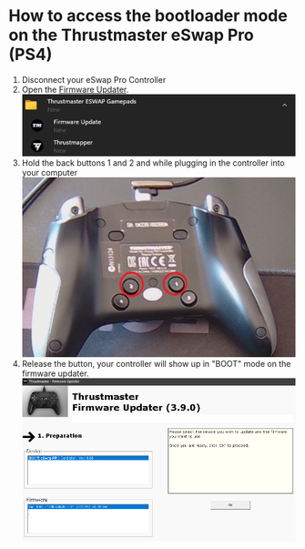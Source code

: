 # How to access the bootloader mode on the Thrustmaster eSwap Pro (PS4)

1. Disconnect your eSwap Pro Controller
2. Open the [Firmware Updater](https://support.thrustmaster.com/en/product/eswap-pro-en/).  
  ![image](images/193487295-15a2b34d-5275-4827-b48e-adf813f1ecab.png)
3. Hold the back buttons 1 and 2 and while plugging in the controller into your computer  
  ![image](images/193487353-ef713401-8821-48cf-93d8-05b34b0237c1.png)
4. Release the button, your controller will show up in "BOOT" mode on the firmware updater.  
  ![image](images/193487521-73ef1b71-5835-461a-87e5-7ac49e4d01b0.png)

